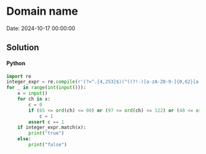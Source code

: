 # Domain name

Date: 2024-10-17 00:00:00

## Solution

#### Python
```python
import re
integer_expr = re.compile(r'(?=^.{4,253}$)(^((?!-)[a-zA-Z0-9-]{0,62}[a-zA-Z0-9]\.)+[a-zA-Z]{2,63}$)')
for _ in range(int(input())):
    x = input()
    for ch in x:
        c = 0
        if (65 <= ord(ch) <= 90) or (97 <= ord(ch) <= 122) or (48 <= ord(ch) <= 57) or (ch == '.') or (ch == '-'):
            c = 1
        assert c == 1
    if integer_expr.match(x):
        print("true")
    else:
        print("false")
 ```